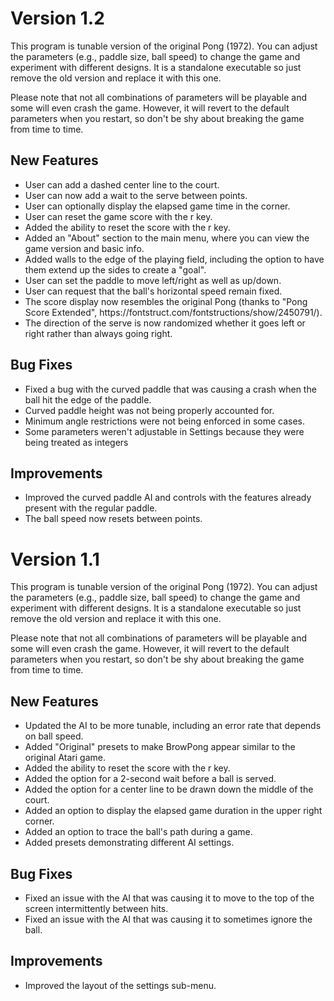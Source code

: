 <h1>Version 1.2</h1>

<p>This program is tunable version of the original Pong (1972). You can adjust the parameters (e.g., paddle size, ball speed) to change the game and experiment with different designs. It is a standalone executable so just remove the old version and replace it with this one.</p>

<p>Please note that not all combinations of parameters will be playable and some will even crash the game. However, it will revert to the default parameters when you restart, so don't be shy about breaking the game from time to time.</p>

<h2>New Features</h2>

<ul>
<li>User can add a dashed center line to the court.</li>
<li>User can now add a wait to the serve between points.</li>
<li>User can optionally display the elapsed game time in the corner.</li>
<li>User can reset the game score with the r key.</li>
<li>Added the ability to reset the score with the r key.</li>
<li>Added an "About" section to the main menu, where you can view the game version and basic info.</li>
<li>Added walls to the edge of the playing field, including the option to have them extend up the sides to create a "goal".</li>
<li>User can set the paddle to move left/right as well as up/down.</li>
<li>User can request that the ball's horizontal speed remain fixed.</li>
<li>The score display now resembles the original Pong (thanks to "Pong Score Extended", https://fontstruct.com/fontstructions/show/2450791/).</li>
<li>The direction of the serve is now randomized whether it goes left or right rather than always going right.</li>
</ul>
<h2>Bug Fixes</h2>
<ul>
<li>Fixed a bug with the curved paddle that was causing a crash when the ball hit the edge of the paddle.</li>
<li>Curved paddle height was not being properly accounted for.</li>
<li>Minimum angle restrictions were not being enforced in some cases.</li>
<li>Some parameters weren't adjustable in Settings because they were being treated as integers</li>
</ul>
<h2>Improvements</h2>
<ul>
<li>Improved the curved paddle AI and controls with the features already present with the regular paddle.</li>
<li>The ball speed now resets between points.</li>
</ul>

<h1>Version 1.1</h1>

<p>This program is tunable version of the original Pong (1972). You can adjust the parameters (e.g., paddle size, ball speed) to change the game and experiment with different designs. It is a standalone executable so just remove the old version and replace it with this one.</p>

<p>Please note that not all combinations of parameters will be playable and some will even crash the game. However, it will revert to the default parameters when you restart, so don't be shy about breaking the game from time to time.</p>

<h2>New Features</h2>

<ul>
<li>Updated the AI to be more tunable, including an error rate that depends on ball speed.</li>
<li>Added "Original" presets to make BrowPong appear similar to the original Atari game.</li>
<li>Added the ability to reset the score with the r key.</li>
<li>Added the option for a 2-second wait before a ball is served.</li>
<li>Added the option for a center line to be drawn down the middle of the court.</li>
<li>Added an option to display the elapsed game duration in the upper right corner.</li>
<li>Added an option to trace the ball's path during a game.</li>
<li>Added presets demonstrating different AI settings.</li>
</ul>
<h2>Bug Fixes</h2>
<ul>
<li>Fixed an issue with the AI that was causing it to move to the top of the screen intermittently between hits.</li>
<li>Fixed an issue with the AI that was causing it to sometimes ignore the ball.</li>
</ul>
<h2>Improvements</h2>
<ul>
<li>Improved the layout of the settings sub-menu.</li>
</ul>
